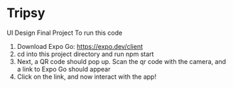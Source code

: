 # Tripsy
UI Design Final Project
To run this code
1. Download Expo Go: https://expo.dev/client
2. cd into this project directory and run npm start
3. Next, a QR code should pop up. Scan the qr code with the camera, and a link to Expo Go should appear
4. Click on the link, and now interact with the app!
